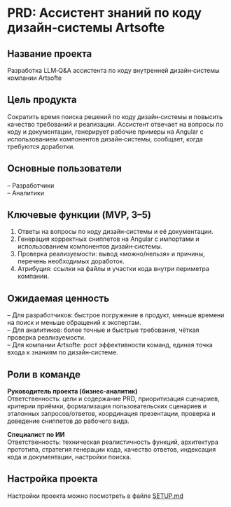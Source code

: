 # PRD: Ассистент знаний по коду дизайн‑системы Artsofte

## Название проекта

Разработка LLM‑Q&A ассистента по коду внутренней дизайн‑системы компании Artsofte

## Цель продукта

Сократить время поиска решений по коду дизайн‑системы и повысить качество требований и реализации. Ассистент отвечает на
вопросы по коду и документации, генерирует рабочие примеры на Angular с использованием компонентов дизайн‑системы,
сообщает, когда требуются доработки.

## Основные пользователи

– Разработчики  
– Аналитики

## Ключевые функции (MVP, 3–5)

1. Ответы на вопросы по коду дизайн‑системы и её документации.
2. Генерация корректных сниппетов на Angular с импортами и использованием компонентов дизайн‑системы.
3. Проверка реализуемости: вывод «можно/нельзя» и причины, перечень необходимых доработок.
4. Атрибуция: ссылки на файлы и участки кода внутри периметра компании.

## Ожидаемая ценность

– Для разработчиков: быстрое погружение в продукт, меньше времени на поиск и меньше обращений к экспертам.  
– Для аналитиков: более точные и быстрые требования, чёткая проверка реализуемости.  
– Для компании Artsofte: рост эффективности команд, единая точка входа к знаниям по дизайн‑системе.

## Роли в команде

**Руководитель проекта (бизнес‑аналитик)**  
Ответственность: цели и содержание PRD, приоритизация сценариев, критерии приёмки, формализация пользовательских
сценариев и эталонных запросов/ответов, координация презентации, проверка и
доведение сниппетов до рабочего вида.

**Специалист по ИИ**  
Ответственность: техническая реалистичность функций, архитектура прототипа, стратегия генерации кода, качество ответов,
индексация кода и документации, настройки поиска.

## Настройка проекта

Настройки проекта можно посмотреть в файле [SETUP.md](./SETUP.md)
